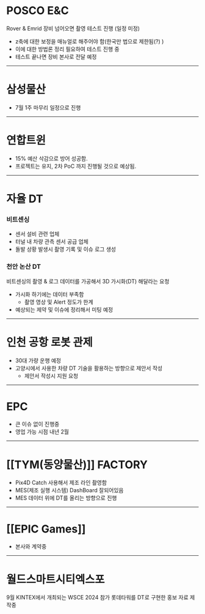 
# POSCO E&C

Rover & Emrid 장비 넘어오면 촬영 테스트 진행 (일정 미정)
- z축에 대한 보정을 매뉴얼로 해주어야 함(한국만 법으로 제한됨(?) )
- 이에 대한 방법론 정리 필요하여 테스트 진행 중
- 테스트 끝나면 장비 본사로 전달 예정
---

# 삼성물산

- 7월 1주 마무리 일정으로 진행
---


# 연합트윈

- 15% 예산 삭감으로 방어 성공함.
- 프로젝트는 유지, 2차 PoC 까지 진행될 것으로 예상됨.
---

# 자율 DT
### 비트센싱 

- 센서 설비 관련 업체 
- 터널 내 차량 관측 센서 공급 업체
- 돌발 상황 발생시 촬영 기록 및 이슈 로그 생성

### 천안 논산 DT

비트센싱의 촬영 & 로그 데이터를 가공해서 3D 가시화(DT) 해달라는 요청
- 가시화 하기에는 데이터 부족함 
	- 촬영 영상 및 Alert 정도가 한계
- 예상되는 제약 및 이슈에 정리해서 미팅 예정
---


# 인천 공항 로봇 관제

- 30대 가량 운행 예정
- 고양시에서 사용한 차량 DT 기술을 활용하는 방향으로 제안서 작성
	- 제안서 작성시 지원 요청
---


# EPC

- 큰 이슈 없이 진행중 
- 영업 가능 시점 내년 2월 
---


# [[TYM(동양물산)]] FACTORY

- Pix4D Catch 사용해서 제조 라인 촬영함
- MES(제조 실행 시스템) DashBoard 잘되어있음 
- MES 데이터 위에 DT를 올리는 방향으로 진행 
---


# [[EPIC Games]]

- 본사와 계약중
---


# 월드스마트시티엑스포

 9월 KINTEX에서 개최되는 WSCE 2024 참가 
 롯데타워를 DT로 구현한 홍보 자료 제작중